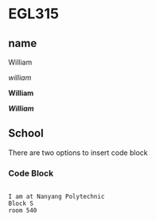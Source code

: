 # EGL315

## name
William

*william*

**William**

***William***

## School
There are two options to insert code block

### Code Block
```

I am at Nanyang Polytechnic 
Block S 
room 540
```
